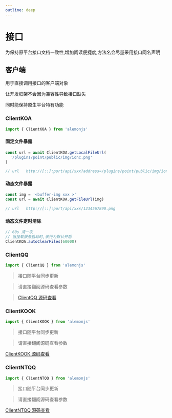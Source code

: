 ```yaml
---
outline: deep
---
```


# 接口

为保持原平台接口文档一致性,增加阅读便捷度,方法名会尽量采用接口同名声明

## 客户端

用于直接调用接口的客户端对象

让开发框架不会因为兼容性导致接口缺失

同时能保持原生平台特有功能

### ClientKOA

```ts
import { ClientKOA } from 'alemonjs'
```

#### 固定文件暴露

```ts
const url = await ClientKOA.getLocalFileUrl(
  '/plugins/point/public/img/ionc.png'
)

// url   http://[::]:port/api/xxx?address=/plugins/point/public/img/ionc.png
```

#### 动态文件暴露

```ts
const img = '<buffer-img xxx >'
const url = await ClientKOA.getFileUrl(img)

// url   http://[::]:port/api/xxx/1234567890.png
```

#### 动态文件定时清除

```ts
// 60s 清一次
// 当挂载服务启动时,该行为默认开启
ClientKOA.autoClearFiles(60000)
```

### ClientQQ

```ts
import { ClientQQ } from 'alemonjs'
```

> 接口随平台同步更新

> 请直接翻阅源码查看参数

> [ClientQQ 源码查看](https://github.com/ningmengchongshui/alemonjs/blob/main/src/qq/sdk/)

### ClientKOOK

```ts
import { ClientKOOK } from 'alemonjs'
```

> 接口随平台同步更新

> 请直接翻阅源码查看参数

[ClientKOOK 源码查看](https://github.com/ningmengchongshui/alemonjs/blob/main/src/kook/sdk/)

### ClientNTQQ

```ts
import { ClientNTQQ } from 'alemonjs'
```

> 接口随平台同步更新

> 请直接翻阅源码查看参数

[ClientNTQQ 源码查看](https://github.com/ningmengchongshui/alemonjs/blob/main/src/ntqq/sdk/)

